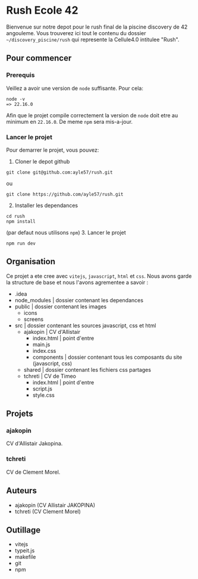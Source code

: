 # Rush Ecole 42
Bienvenue sur notre depot pour le rush final de la piscine discovery de 42 angouleme. Vous trouverez ici tout le contenu du dossier `~/discovery_piscine/rush` qui represente la Cellule4.0 intitulee "Rush".

## Pour commencer
### Prerequis
Veillez a avoir une version de ``node`` suffisante. Pour cela:
```shell
node -v
=> 22.16.0
```
Afin que le projet compile correctement la version de ``node`` doit etre au minimum en ``22.16.0``.
De meme ``npm`` sera mis-a-jour.

### Lancer le projet
Pour demarrer le projet, vous pouvez:
1. Cloner le depot github
```shell
git clone git@github.com:ayle57/rush.git
```
ou
```shell
git clone https://github.com/ayle57/rush.git
```
2. Installer les dependances
```shell
cd rush
npm install
```
(par defaut nous utilisons ``npm``)
3. Lancer le projet
```shell
npm run dev
```

## Organisation
Ce projet a ete cree avec ``vitejs``, ``javascript``, ``html`` et ``css``. Nous avons garde la structure de base et nous l'avons agrementee a savoir :
- .idea
- node_modules | dossier contenant les dependances
- public | dossier contenant les images
  - icons
  - screens
- src | dossier contenant les sources javascript, css et html
  - ajakopin | CV d'Allistair
    - index.html | point d'entre
    - main.js
    - index.css
    - components | dossier contenant tous les composants du site (javascript, css) 
  - shared | dossier contenant les fichiers css partages
  - tchreti | CV de Timeo
    - index.html | point d'entre
    - script.js
    - style.css


## Projets
### ajakopin
CV d'Allistair Jakopina.
### tchreti
CV de Clement Morel.

## Auteurs
- ajakopin (CV Allistair JAKOPINA)
- tchreti (CV Clement Morel)

## Outillage
- vitejs
- typeit.js
- makefile
- git
- npm
